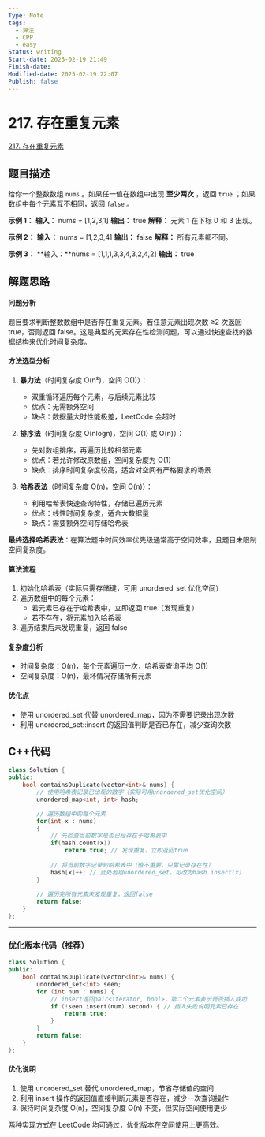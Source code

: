 ```yaml
---
Type: Note
tags:
  - 算法
  - CPP
  - easy
Status: writing
Start-date: 2025-02-19 21:49
Finish-date: 
Modified-date: 2025-02-19 22:07
Publish: false
---
```



# 217. 存在重复元素
[217. 存在重复元素](https://leetcode.cn/problems/contains-duplicate/)

## 题目描述
给你一个整数数组 `nums` 。如果任一值在数组中出现 **至少两次** ，返回 `true` ；如果数组中每个元素互不相同，返回 `false` 。

**示例 1：**
**输入：** nums = [1,2,3,1]
**输出：** true
**解释：**
元素 1 在下标 0 和 3 出现。

**示例 2：**
**输入：** nums = [1,2,3,4]
**输出：** false
**解释：**
所有元素都不同。

**示例 3：**
**输入：**nums = [1,1,1,3,3,4,3,2,4,2]
**输出：** true

## 解题思路

#### 问题分析
题目要求判断整数数组中是否存在重复元素。若任意元素出现次数 ≥2 次返回 true，否则返回 false。这是典型的元素存在性检测问题，可以通过快速查找的数据结构来优化时间复杂度。

#### 方法选型分析
1. **暴力法**（时间复杂度 O(n²)，空间 O(1)）：
   - 双重循环遍历每个元素，与后续元素比较
   - 优点：无需额外空间
   - 缺点：数据量大时性能极差，LeetCode 会超时

2. **排序法**（时间复杂度 O(nlogn)，空间 O(1) 或 O(n)）：
   - 先对数组排序，再遍历比较相邻元素
   - 优点：若允许修改原数组，空间复杂度为 O(1)
   - 缺点：排序时间复杂度较高，适合对空间有严格要求的场景

3. **哈希表法**（时间复杂度 O(n)，空间 O(n)）：
   - 利用哈希表快速查询特性，存储已遍历元素
   - 优点：线性时间复杂度，适合大数据量
   - 缺点：需要额外空间存储哈希表

**最终选择哈希表法**：在算法题中时间效率优先级通常高于空间效率，且题目未限制空间复杂度。

#### 算法流程
1. 初始化哈希表（实际只需存储键，可用 unordered_set 优化空间）
2. 遍历数组中的每个元素：
   - 若元素已存在于哈希表中，立即返回 true（发现重复）
   - 若不存在，将元素加入哈希表
3. 遍历结束后未发现重复，返回 false

#### 复杂度分析
- 时间复杂度：O(n)，每个元素遍历一次，哈希表查询平均 O(1)
- 空间复杂度：O(n)，最坏情况存储所有元素

#### 优化点
- 使用 unordered_set 代替 unordered_map，因为不需要记录出现次数
- 利用 unordered_set::insert 的返回值判断是否已存在，减少查询次数

## C++代码

```cpp
class Solution {
public:
    bool containsDuplicate(vector<int>& nums) {
        // 使用哈希表记录已出现的数字（实际可用unordered_set优化空间）
        unordered_map<int, int> hash;

        // 遍历数组中的每个元素
        for(int x : nums)
        {
            // 先检查当前数字是否已经存在于哈希表中
            if(hash.count(x)) 
                return true; // 发现重复，立即返回true
            
            // 将当前数字记录到哈希表中（值不重要，只需记录存在性）
            hash[x]++; // 此处若用unordered_set，可改为hash.insert(x)
        }
        
        // 遍历完所有元素未发现重复，返回false
        return false;
    }
};
```

---

### 优化版本代码（推荐）

```cpp
class Solution {
public:
    bool containsDuplicate(vector<int>& nums) {
        unordered_set<int> seen;
        for (int num : nums) {
            // insert返回pair<iterator, bool>，第二个元素表示是否插入成功
            if (!seen.insert(num).second) { // 插入失败说明元素已存在
                return true;
            }
        }
        return false;
    }
};
```

#### 优化说明
1. 使用 unordered_set 替代 unordered_map，节省存储值的空间
2. 利用 insert 操作的返回值直接判断元素是否存在，减少一次查询操作
3. 保持时间复杂度 O(n)，空间复杂度 O(n) 不变，但实际空间使用更少

两种实现方式在 LeetCode 均可通过，优化版本在空间使用上更高效。

